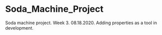 # Soda_Machine_Project
Soda machine project.  Week 3.  08.18.2020.  Adding properties as a tool in development.
